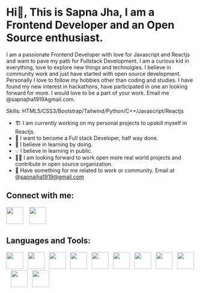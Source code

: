 # Hi👋, This is Sapna Jha, I am a Frontend Developer and an Open Source enthusiast. 

I am a passionate Frontend Developer with love for Javascript and Reactjs and want to pave my path for Fullstack Development. I am a curious kid in everything, love to explore new things and technolgies. I believe in community work and just have started with open source development. Personally I love to follow my hobbies other than coding and studies. I have found my new interest in hackathons, have participated in one an looking forward for more. I would love to be a part of your work. Email me @sapnajha1919Agmail.com.

Skills: HTML5/CSS3/Bootstrap/Tailwind/Python/C++/Javascript/Reactjs

* 🏗️ I am currently working on my personal projects to upskill myself in Reactjs.
* 🏹 I want to become a Full stack Developer, half way done.
* 🤍 I believe in learning by doing.
* 💡 I believe in learning in public.
* 👯🏻 I am looking forward to work open more real world projects and contribute in open source organization.
* 💼 Have something for me related to work or community. Email at @sapnajha1919@gmail.com

## Connect with me: 

<a href="https://www.linkedin.com/in/sapna-jha-55287a233/"><img src="https://cdn-icons-png.flaticon.com/512/3536/3536505.png" width="45"></a>&nbsp;&nbsp;&nbsp; 
<a href="https://twitter.com/SapnaJ19"><img src="https://cdn-icons-png.flaticon.com/512/733/733579.png" width="45"></a>

## Languages and Tools:

<a href="https://twitter.com/SapnaJ19"><img src="https://cdn-icons-png.flaticon.com/512/174/174854.png" width="45"></a>&nbsp;&nbsp;
<a href="https://twitter.com/SapnaJ19"><img src="https://cdn-icons-png.flaticon.com/512/732/732190.png" width="45"></a>&nbsp;&nbsp;
<a href="https://twitter.com/SapnaJ19"><img src="https://cdn-icons-png.flaticon.com/512/6132/6132222.png" width="45"></a>&nbsp;&nbsp;
<a href="https://twitter.com/SapnaJ19"><img src="https://cdn-icons-png.flaticon.com/512/5968/5968350.png" width="45"></a>&nbsp;&nbsp;
<a href="https://twitter.com/SapnaJ19"><img src="https://cdn-icons-png.flaticon.com/512/5968/5968292.png" width="45"></a>&nbsp;&nbsp;
<a href="https://twitter.com/SapnaJ19"><img src="https://cdn-icons-png.flaticon.com/512/1126/1126012.png" width="45"></a>&nbsp;&nbsp;
<a href="https://twitter.com/SapnaJ19"><img src="https://cdn-icons-png.flaticon.com/512/4494/4494748.png" width="45"></a>&nbsp;&nbsp;
<a href="https://twitter.com/SapnaJ19"><img src="https://cdn-icons-png.flaticon.com/512/4926/4926624.png" width="45"></a>&nbsp;&nbsp;
<a href="https://twitter.com/SapnaJ19"><img src="https://cdn-icons-png.flaticon.com/512/5968/5968322.png" width="45"></a>&nbsp;&nbsp;
<a href="https://twitter.com/SapnaJ19"><img src="https://cdn-icons-png.flaticon.com/512/5968/5968672.png" width="45"></a>&nbsp;&nbsp;
<a href="https://twitter.com/SapnaJ19"><img src="https://cdn-icons-png.flaticon.com/512/906/906324.png" width="45"></a>&nbsp;&nbsp;
